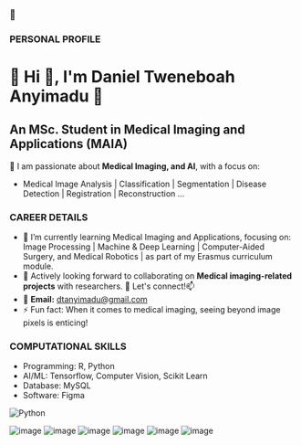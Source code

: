 ### 👋 

<!--
**Daniel-Hub01/Daniel-Hub01** is a ✨ _special_ ✨ repository because its `README.md` (this file) appears on your GitHub profile.

Here are some ideas to get you started:-->

### PERSONAL PROFILE
# 👋 Hi 👋, I'm Daniel Tweneboah Anyimadu 👋

## An MSc. Student in Medical Imaging and Applications (MAIA)
🔭 I am passionate about **Medical Imaging, and AI**, with a focus on:
- Medical Image Analysis | Classification | Segmentation | Disease Detection | Registration | Reconstruction ... 

### CAREER DETAILS
- 🌱 I’m currently learning Medical Imaging and Applications, focusing on: Image Processing | Machine & Deep Learning | Computer-Aided Surgery, and Medical Robotics | as part of my Erasmus curriculum module.
- 👯 Actively looking forward to collaborating on **Medical imaging-related projects** with researchers. 💞️ Let's connect!📫
- 📧 **Email:** dtanyimadu@gmail.com
- ⚡ Fun fact: When it comes to medical imaging, seeing beyond image pixels is enticing!

### COMPUTATIONAL SKILLS
- Programming: R, Python  
- AI/ML: Tensorflow, Computer Vision, Scikit Learn 
- Database: MySQL 
- Software: Figma

![Python](https://img.shields.io/badge/Python-3776AB?style=for-the-badge&logo=python&logoColor=white)
 
![image](https://github.com/Daniel-Hub01/Daniel-Hub01/assets/77064553/a29c5895-aaa8-4732-b774-59e7d7f6a669) 
![image](https://github.com/Daniel-Hub01/Daniel-Hub01/assets/77064553/ec3f3f0c-f261-465a-9196-8a2e1d283ac4)
![image](https://github.com/Daniel-Hub01/Daniel-Hub01/assets/77064553/580dc2f9-fa4c-4d5d-ae78-022004714bd0)
![image](https://github.com/Daniel-Hub01/Daniel-Hub01/assets/77064553/550b0e8d-a407-4fba-b294-8f8a01b41b01)
![image](https://github.com/Daniel-Hub01/Daniel-Hub01/assets/77064553/905722df-d40c-43af-8df9-232046d716fa)
![image](https://github.com/Daniel-Hub01/Daniel-Hub01/assets/77064553/15677f4d-0f93-4241-be04-73774095e76a)
